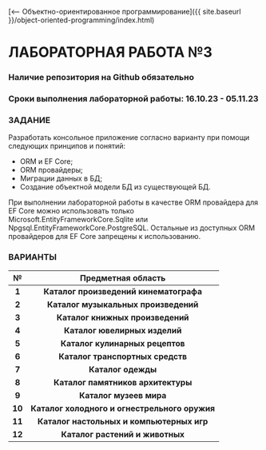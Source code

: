 [⟵ Объектно-ориентированное программирование]({{ site.baseurl }}/object-oriented-programming/index.html)

# **ЛАБОРАТОРНАЯ РАБОТА №3**

### **Наличие репозитория на Github обязательно**

### **Сроки выполнения лабораторной работы: 16.10.23 - 05.11.23**

### **ЗАДАНИЕ**

Разработать консольное приложение согласно варианту при помощи следующих принципов и понятий:
*	ORM и EF Core;
*	ORM провайдеры;
*	Миграции данных в БД;
*	Создание объектной модели БД из существующей БД.

При выполнении лабораторной работы в качестве ORM провайдера для EF Core можно использовать только Microsoft.EntityFrameworkCore.Sqlite или Npgsql.EntityFrameworkCore.PostgreSQL. Остальные из доступных ORM провайдеров для EF Core запрещены к использованию.

### **ВАРИАНТЫ**

| **№** | **Предметная область** |
|:-:|:-:|
| **1**	| **Каталог произведений кинематографа** |
| **2**	| **Каталог музыкальных произведений** |
| **3**	| **Каталог книжных произведений** |
| **4**	| **Каталог ювелирных изделий** |
| **5**	| **Каталог кулинарных рецептов** |
| **6**	| **Каталог транспортных средств** |
| **7**	| **Каталог одежды** |
| **8**	| **Каталог памятников архитектуры** |
| **9**	| **Каталог музеев мира** |
| **10** |	**Каталог холодного и огнестрельного оружия** |
| **11** |	**Каталог настольных и компьютерных игр** |
| **12** |	**Каталог растений и животных** |
